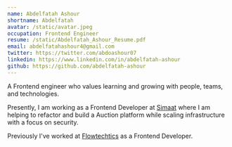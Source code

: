 ```yaml
---
name: Abdelfatah Ashour
shortname: Abdelfatah
avatar: /static/avatar.jpeg
occupation: Frontend Engineer
resume: /static/Abdelfatah_Ashour_Resume.pdf
email: abdelfatahashour4@gmail.com
twitter: https://twitter.com/abdoashour07
linkedin: https://www.linkedin.com/in/abdelfatah-ashour
github: https://github.com/abdelfatah-ashour
---
```


A Frontend engineer who values learning and growing with people, teams, and technologies.

Presently, I am working as a Frontend Developer at [Simaat](https://simaat.sa/) where I am helping to refactor and build a Auction platform while scaling infrastructure with a focus on security.

Previously I've worked at [Flowtechtics](https://www.flowtechtics.com/) as a Frontend Developer.
